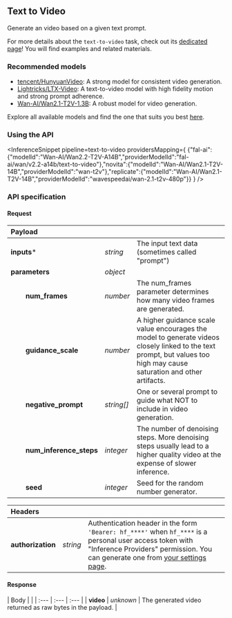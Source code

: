 <!---
This markdown file has been generated from a script. Please do not edit it directly.
For more details, check out:
- the `generate.ts` script: https://github.com/huggingface/hub-docs/blob/main/scripts/inference-providers/scripts/generate.ts
- the task template defining the sections in the page: https://github.com/huggingface/hub-docs/tree/main/scripts/inference-providers/templates/task/text-to-video.handlebars
- the input jsonschema specifications used to generate the input markdown table: https://github.com/huggingface/huggingface.js/blob/main/packages/tasks/src/tasks/text-to-video/spec/input.json
- the output jsonschema specifications used to generate the output markdown table: https://github.com/huggingface/huggingface.js/blob/main/packages/tasks/src/tasks/text-to-video/spec/output.json
- the snippets used to generate the example:
  - curl: https://github.com/huggingface/huggingface.js/blob/main/packages/tasks/src/snippets/curl.ts
  - python: https://github.com/huggingface/huggingface.js/blob/main/packages/tasks/src/snippets/python.ts
  - javascript: https://github.com/huggingface/huggingface.js/blob/main/packages/tasks/src/snippets/js.ts
- the "tasks" content for recommended models: https://huggingface.co/api/tasks
--->

## Text to Video

Generate an video based on a given text prompt.

<Tip>

For more details about the `text-to-video` task, check out its [dedicated page](https://huggingface.co/tasks/text-to-video)! You will find examples and related materials.

</Tip>

### Recommended models

- [tencent/HunyuanVideo](https://huggingface.co/tencent/HunyuanVideo): A strong model for consistent video generation.
- [Lightricks/LTX-Video](https://huggingface.co/Lightricks/LTX-Video): A text-to-video model with high fidelity motion and strong prompt adherence.
- [Wan-AI/Wan2.1-T2V-1.3B](https://huggingface.co/Wan-AI/Wan2.1-T2V-1.3B): A robust model for video generation.

Explore all available models and find the one that suits you best [here](https://huggingface.co/models?inference=warm&pipeline_tag=text-to-video&sort=trending).

### Using the API


<InferenceSnippet
    pipeline=text-to-video
    providersMapping={ {"fal-ai":{"modelId":"Wan-AI/Wan2.2-T2V-A14B","providerModelId":"fal-ai/wan/v2.2-a14b/text-to-video"},"novita":{"modelId":"Wan-AI/Wan2.1-T2V-14B","providerModelId":"wan-t2v"},"replicate":{"modelId":"Wan-AI/Wan2.1-T2V-14B","providerModelId":"wavespeedai/wan-2.1-t2v-480p"}} }
/>



### API specification

#### Request

| Payload |  |  |
| :--- | :--- | :--- |
| **inputs*** | _string_ | The input text data (sometimes called "prompt") |
| **parameters** | _object_ |  |
| **&nbsp;&nbsp;&nbsp;&nbsp;&nbsp;&nbsp;&nbsp;&nbsp;num_frames** | _number_ | The num_frames parameter determines how many video frames are generated. |
| **&nbsp;&nbsp;&nbsp;&nbsp;&nbsp;&nbsp;&nbsp;&nbsp;guidance_scale** | _number_ | A higher guidance scale value encourages the model to generate videos closely linked to the text prompt, but values too high may cause saturation and other artifacts. |
| **&nbsp;&nbsp;&nbsp;&nbsp;&nbsp;&nbsp;&nbsp;&nbsp;negative_prompt** | _string[]_ | One or several prompt to guide what NOT to include in video generation. |
| **&nbsp;&nbsp;&nbsp;&nbsp;&nbsp;&nbsp;&nbsp;&nbsp;num_inference_steps** | _integer_ | The number of denoising steps. More denoising steps usually lead to a higher quality video at the expense of slower inference. |
| **&nbsp;&nbsp;&nbsp;&nbsp;&nbsp;&nbsp;&nbsp;&nbsp;seed** | _integer_ | Seed for the random number generator. |


| Headers |   |    |
| :--- | :--- | :--- |
| **authorization** | _string_ | Authentication header in the form `'Bearer: hf_****'` when `hf_****` is a personal user access token with "Inference Providers" permission. You can generate one from [your settings page](https://huggingface.co/settings/tokens/new?ownUserPermissions=inference.serverless.write&tokenType=fineGrained). |


#### Response

| Body |  |
| :--- | :--- | :--- |
| **video** | _unknown_ | The generated video returned as raw bytes in the payload. |

